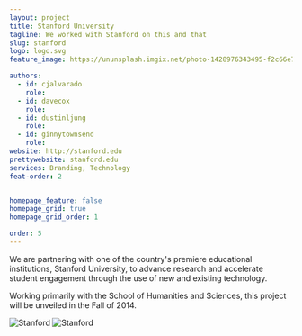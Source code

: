 ```yaml
---
layout: project
title: Stanford University
tagline: We worked with Stanford on this and that
slug: stanford
logo: logo.svg
feature_image: https://ununsplash.imgix.net/photo-1428976343495-f2c66e701b2b?fit=crop&fm=jpg&h=1575&q=75&w=1050

authors:
  - id: cjalvarado
    role: 
  - id: davecox
    role: 
  - id: dustinljung
    role: 
  - id: ginnytownsend
    role: 
website: http://stanford.edu
prettywebsite: stanford.edu
services: Branding, Technology
feat-order: 2


homepage_feature: false
homepage_grid: true
homepage_grid_order: 1

order: 5
---
```


We are partnering with one of the country's premiere educational institutions, Stanford University, to advance research and accelerate student engagement through the use of new and existing technology. 

Working primarily with the School of Humanities and Sciences, this project will be unveiled in the Fall of 2014.

![Stanford](/images/client-assets/{{page.slug}}/01.png)
![Stanford](/images/client-assets/{{page.slug}}/02.jpg)